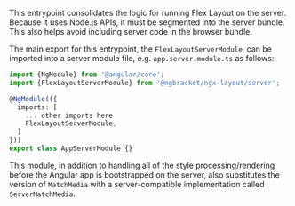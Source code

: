 This entrypoint consolidates the logic for running Flex Layout on the server. Because it uses Node.js
APIs, it must be segmented into the server bundle. This also helps avoid including server code in the
browser bundle.

The main export for this entrypoint, the `FlexLayoutServerModule`, can be imported into a server module
file, e.g. `app.server.module.ts` as follows:

```typescript
import {NgModule} from '@angular/core';
import {FlexLayoutServerModule} from '@ngbracket/ngx-layout/server';

@NgModule(({
  imports: [
    ... other imports here
    FlexLayoutServerModule,
  ]
}))
export class AppServerModule {}
```

This module, in addition to handling all of the style processing/rendering before the Angular app is
bootstrapped on the server, also substitutes the version of `MatchMedia` with a server-compatible
implementation called `ServerMatchMedia`.
